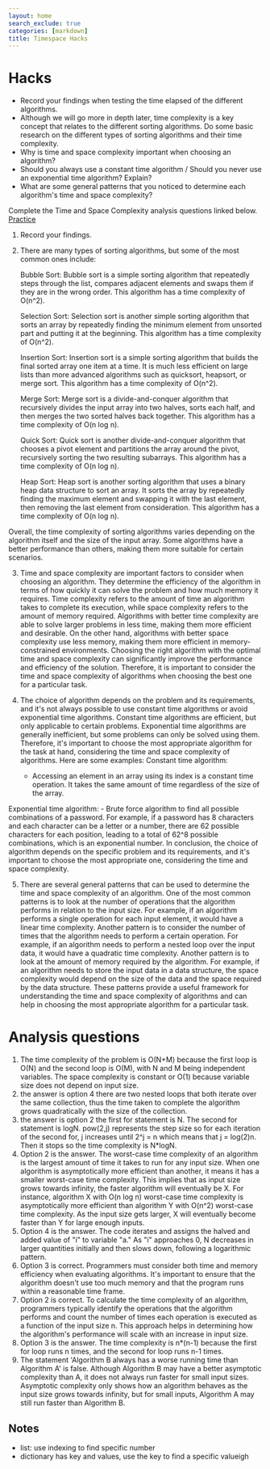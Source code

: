 ```yaml
---
layout: home
search_exclude: true
categories: [markdown]
title: Timespace Hacks
---
```


# Hacks
- Record your findings when testing the time elapsed of the different algorithms.
- Although we will go more in depth later, time complexity is a key concept that relates to the different sorting algorithms. Do some basic research on the different types of sorting algorithms and their time complexity.
- Why is time and space complexity important when choosing an algorithm?
- Should you always use a constant time algorithm / Should you never use an exponential time algorithm? Explain? 
- What are some general patterns that you noticed to determine each algorithm's time and space complexity?

Complete the Time and Space Complexity analysis questions linked below.
[Practice](https://www.geeksforgeeks.org/practice-questions-time-complexity-analysis/)

1. Record your findings.

2.  There are many types of sorting algorithms, but some of the most common ones include:

    Bubble Sort: Bubble sort is a simple sorting algorithm that repeatedly steps through the list, compares adjacent elements and swaps them if they are in the wrong order. This algorithm has a time complexity of O(n^2).

    Selection Sort: Selection sort is another simple sorting algorithm that sorts an array by repeatedly finding the minimum element from unsorted part and putting it at the beginning. This algorithm has a time complexity of O(n^2).

    Insertion Sort: Insertion sort is a simple sorting algorithm that builds the final sorted array one item at a time. It is much less efficient on large lists than more advanced algorithms such as quicksort, heapsort, or merge sort. This algorithm has a time complexity of O(n^2).

    Merge Sort: Merge sort is a divide-and-conquer algorithm that recursively divides the input array into two halves, sorts each half, and then merges the two sorted halves back together. This algorithm has a time complexity of O(n log n).

    Quick Sort: Quick sort is another divide-and-conquer algorithm that chooses a pivot element and partitions the array around the pivot, recursively sorting the two resulting subarrays. This algorithm has a time complexity of O(n log n).

    Heap Sort: Heap sort is another sorting algorithm that uses a binary heap data structure to sort an array. It sorts the array by repeatedly finding the maximum element and swapping it with the last element, then removing the last element from consideration. This algorithm has a time complexity of O(n log n).

Overall, the time complexity of sorting algorithms varies depending on the algorithm itself and the size of the input array. Some algorithms have a better performance than others, making them more suitable for certain scenarios.

3. Time and space complexity are important factors to consider when choosing an algorithm. They determine the efficiency of the algorithm in terms of how quickly it can solve the problem and how much memory it requires. Time complexity refers to the amount of time an algorithm takes to complete its execution, while space complexity refers to the amount of memory required. Algorithms with better time complexity are able to solve larger problems in less time, making them more efficient and desirable. On the other hand, algorithms with better space complexity use less memory, making them more efficient in memory-constrained environments. Choosing the right algorithm with the optimal time and space complexity can significantly improve the performance and efficiency of the solution. Therefore, it is important to consider the time and space complexity of algorithms when choosing the best one for a particular task.

4. The choice of algorithm depends on the problem and its requirements, and it's not always possible to use constant time algorithms or avoid exponential time algorithms. Constant time algorithms are efficient, but only applicable to certain problems. Exponential time algorithms are generally inefficient, but some problems can only be solved using them. Therefore, it's important to choose the most appropriate algorithm for the task at hand, considering the time and space complexity of algorithms.
Here are some examples:
Constant time algorithm:
    - Accessing an element in an array using its index is a constant time operation. It takes the same amount of time regardless of the size of the array.

Exponential time algorithm:
    - Brute force algorithm to find all possible combinations of a password. For example, if a password has 8 characters and each character can be a letter or a number, there are 62 possible characters for each position, leading to a total of 62^8 possible combinations, which is an exponential number.
In conclusion, the choice of algorithm depends on the specific problem and its requirements, and it's important to choose the most appropriate one, considering the time and space complexity.

5. There are several general patterns that can be used to determine the time and space complexity of an algorithm. One of the most common patterns is to look at the number of operations that the algorithm performs in relation to the input size. For example, if an algorithm performs a single operation for each input element, it would have a linear time complexity. Another pattern is to consider the number of times that the algorithm needs to perform a certain operation. For example, if an algorithm needs to perform a nested loop over the input data, it would have a quadratic time complexity. Another pattern is to look at the amount of memory required by the algorithm. For example, if an algorithm needs to store the input data in a data structure, the space complexity would depend on the size of the data and the space required by the data structure. These patterns provide a useful framework for understanding the time and space complexity of algorithms and can help in choosing the most appropriate algorithm for a particular task.

# Analysis questions
1. The time complexity of the problem is O(N+M) because the first loop is O(N) and the second loop is O(M), with N and M being independent variables. The space complexity is constant or O(1) because variable size does not depend on input size.
2. the answer is option 4 there are two nested loops that both iterate over the same collection, thus the time taken to complete the algorithm grows quadratically with the size of the collection.
3. the answer is option 2 the first for statement is N. The second for statement is logN. pow(2,j) represents the step size so for each iteration of the second for, j increases until 2^j = n which means that j = log(2)n. Then it stops so the time complexity is N*logN.
4. Option 2 is the answer. The worst-case time complexity of an algorithm is the largest amount of time it takes to run for any input size. When one algorithm is asymptotically more efficient than another, it means it has a smaller worst-case time complexity. This implies that as input size grows towards infinity, the faster algorithm will eventually be X. For instance, algorithm X with O(n log n) worst-case time complexity is asymptotically more efficient than algorithm Y with O(n^2) worst-case time complexity. As the input size gets larger, X will eventually become faster than Y for large enough inputs.
5. Option 4 is the answer. The code iterates and assigns the halved and added value of "i" to variable "a." As "i" approaches 0, N decreases in larger quantities initially and then slows down, following a logarithmic pattern.
6. Option 3 is correct. Programmers must consider both time and memory efficiency when evaluating algorithms. It's important to ensure that the algorithm doesn't use too much memory and that the program runs within a reasonable time frame.
7. Option 2 is correct. To calculate the time complexity of an algorithm, programmers typically identify the operations that the algorithm performs and count the number of times each operation is executed as a function of the input size n. This approach helps in determining how the algorithm's performance will scale with an increase in input size.
8. Option 3 is the answer. The time complexity is n*(n-1) because the first for loop runs n times, and the second for loop runs n-1 times.
9. The statement 'Algorithm B always has a worse running time than Algorithm A' is false. Although Algorithm B may have a better asymptotic complexity than A, it does not always run faster for small input sizes. Asymptotic complexity only shows how an algorithm behaves as the input size grows towards infinity, but for small inputs, Algorithm A may still run faster than Algorithm B.

## Notes
- list: use indexing to find specific number
- dictionary has key and values, use the key to find a specific valueigh